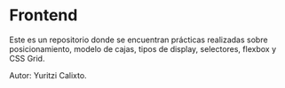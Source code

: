 # Frontend
Este es un repositorio donde se encuentran prácticas realizadas sobre posicionamiento, modelo de cajas, tipos de display, selectores, flexbox y CSS Grid.

Autor: Yuritzi Calixto.

